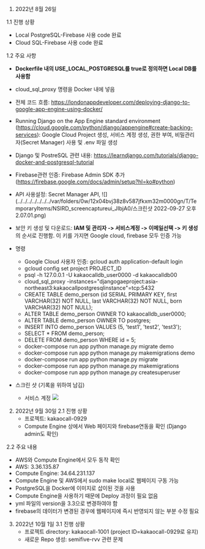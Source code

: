 1. 2022년 8월 26일

1.1 진행 상황
  - Local PostgreSQL-Firebase 사용 code 완료
  - Cloud SQL-Firebase 사용 code 완료

1.2 주요 사항
  - **Dockerfile 내의 USE_LOCAL_POSTGRESQL를 true로 정의하면 Local DB를 사용함**
  - cloud_sql_proxy 명령을 Docker 내에 넣음
  - 전체 코드 흐름: https://londonappdeveloper.com/deploying-django-to-google-app-engine-using-docker/
  - Running Django on the App Engine standard environment (https://cloud.google.com/python/django/appengine#create-backing-services): Google Cloud Project 생성, 서비스 계정 생성, 권한 부여, 비밀관리자(Secret Manager) 사용 및 .env 파일 생성
  - Django 및 PostreSQL 관련 내용: https://learndjango.com/tutorials/django-docker-and-postgresql-tutorial
  - Firebase관련 인증: Firebase Admin SDK 추가 (https://firebase.google.com/docs/admin/setup?hl=ko#python)
  - API 사용설정: Secret Manager API, 
![](../../../../../../../var/folders/0w/12x04bvj38z8v587jfkxm32m0000gn/T/TemporaryItems/NSIRD_screencaptureui_JIbjA0/스크린샷 2022-09-27 오후 2.07.01.png)


  - 보안 키 생성 및 다운로드: **IAM 및 관리자 -> 서비스계정 -> 이메일선택 -> 키 생성**의 순서로 진행함. 이 키를 가지면 Google cloud, firebase 모두 인증 가능
  - 명령
    - Google Cloud 사용자 인증: gcloud auth application-default login
    - gcloud config set project PROJECT_ID
    - psql -h 127.0.0.1 -U kakaocalldb_user0000 -d kakaocalldb00
    - cloud_sql_proxy -instances="djangogaeproject:asia-northeast3:kakaocallpostgresqlinstance"=tcp:5432
    - CREATE TABLE demo_person (id SERIAL PRIMARY KEY, first VARCHAR(32) NOT NULL, last VARCHAR(32) NOT NULL, born VARCHAR(32) NOT NULL);
    - ALTER TABLE demo_person OWNER TO kakaocalldb_user0000;
    - ALTER TABLE demo_person OWNER TO postgres;
    - INSERT INTO demo_person VALUES (5, 'test1', 'test2', 'test3');
    - SELECT * FROM demo_person;
    - DELETE FROM demo_person WHERE id = 5;
    - docker-compose run app python manage.py migrate demo
    - docker-compose run app python manage.py makemigrations demo
    - docker-compose run app python manage.py migrate
    - docker-compose run app python manage.py makemigrations
    - docker-compose run app python manage.py createsuperuser

- 스크린 샷 (기록을 위하여 남김)
    - 서비스 계정
  ![](ScreenShots/ServiceAccount.png)

2. 2022년 9월 30일
2.1 진행 상황
   - 프로젝트: kakaocall-0929
   - Compute Engine 상에서 Web 페이지와 firebase연동을 확인 (Django admin도 확인)

2.2 주요 내용
  - AWS와 Compute Engine에서 모두 동작 확인 
  - AWS: 3.36.135.87
  - Compute Engine: 34.64.231.137
  - Compute Engine 및 AWS에서 sudo make local로 웹페이지 구동 가능
  - PostgreSQL을 Docker에 이미지로 삽이된 것을 사용 
  - Compute Engine을 사용하기 때문에 Deploy 과정이 필요 없음
  - yml 파일의 version을 3.3으로 변경하여야 함
  - firebase의 데이터가 변경된 경우에 웹페이지에 즉시 반영되지 않는 부분 수정 필요

3. 2022년 10월 1일
3.1 진행 상황
   - 프로젝트 directory: kakaocall-1001 (project ID=kakaocall-0929로 유지) 
   - 새로운 Repo 생성: semifive-rvv 관련 문제